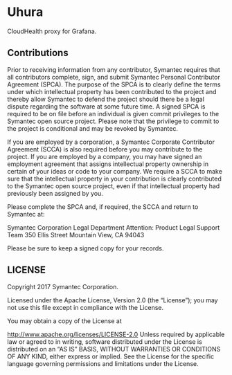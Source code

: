 # Uhura
CloudHealth proxy for Grafana.

## Contributions

Prior to receiving information from any contributor, Symantec requires
that all contributors complete, sign, and submit Symantec Personal
Contributor Agreement (SPCA).  The purpose of the SPCA is to clearly
define the terms under which intellectual property has been
contributed to the project and thereby allow Symantec to defend the
project should there be a legal dispute regarding the software at some
future time. A signed SPCA is required to be on file before an
individual is given commit privileges to the Symantec open source
project.  Please note that the privilege to commit to the project is
conditional and may be revoked by Symantec.

If you are employed by a corporation, a Symantec Corporate Contributor
Agreement (SCCA) is also required before you may contribute to the
project.  If you are employed by a company, you may have signed an
employment agreement that assigns intellectual property ownership in
certain of your ideas or code to your company.  We require a SCCA to
make sure that the intellectual property in your contribution is
clearly contributed to the Symantec open source project, even if that
intellectual property had previously been assigned by you.

Please complete the SPCA and, if required, the SCCA and return to
Symantec at:

Symantec Corporation
Legal Department
Attention:  Product Legal Support Team
350 Ellis Street
Mountain View, CA 94043

Please be sure to keep a signed copy for your records.

## LICENSE

Copyright 2017 Symantec Corporation.

Licensed under the Apache License, Version 2.0 (the “License”); you
may not use this file except in compliance with the License.

You may obtain a copy of the License at

http://www.apache.org/licenses/LICENSE-2.0 Unless required by
applicable law or agreed to in writing, software distributed under the
License is distributed on an “AS IS” BASIS, WITHOUT WARRANTIES OR
CONDITIONS OF ANY KIND, either express or implied. See the License for
the specific language governing permissions and limitations under the
License.
